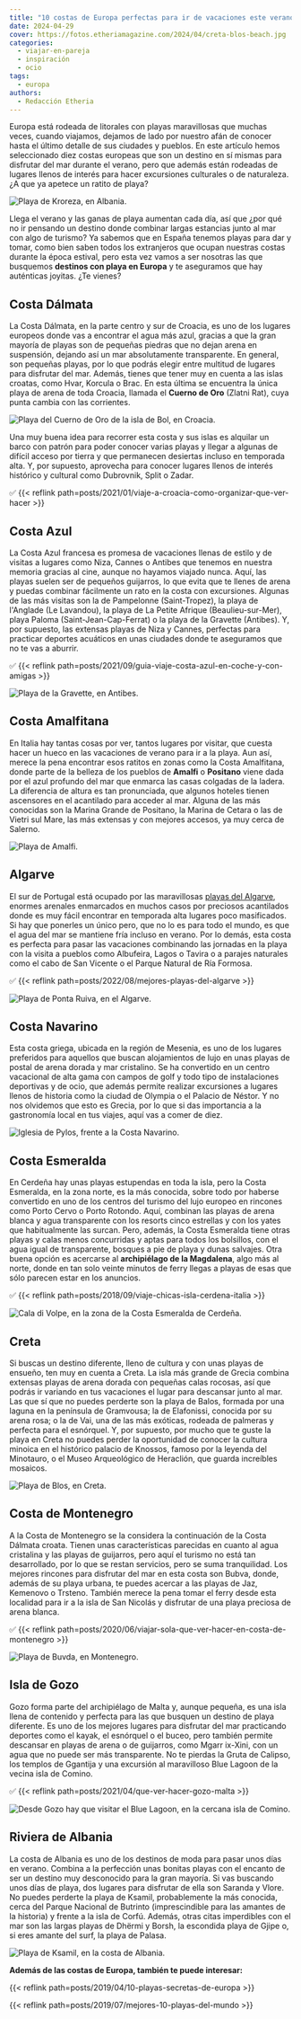 ```yaml
---
title: "10 costas de Europa perfectas para ir de vacaciones este verano"
date: 2024-04-29
cover: https://fotos.etheriamagazine.com/2024/04/creta-blos-beach.jpg
categories: 
  - viajar-en-pareja
  - inspiración
  - ocio
tags: 
  - europa
authors: 
  - Redacción Etheria
---
```


Europa está rodeada de litorales con playas maravillosas que muchas veces, cuando 
viajamos, dejamos de lado por nuestro afán de conocer hasta el último detalle de sus 
ciudades y pueblos. En este artículo hemos seleccionado diez costas europeas que son un 
destino en sí mismas para disfrutar del mar durante el verano, pero que además están 
rodeadas de lugares llenos de interés para hacer excursiones culturales o de naturaleza. 
¿A que ya apetece un ratito de playa? 

![Playa de Kroreza, en Albania.](https://fotos.etheriamagazine.com/2024/04/playa-Kroreza-Albania.jpg "Playa de Kroreza, en Albania.")

Llega el verano y las ganas de playa aumentan cada día, así que ¿por qué no ir pensando 
un destino donde combinar largas estancias junto al mar con algo de turismo? Ya sabemos 
que en España tenemos playas para dar y tomar, como bien saben todos los extranjeros que 
ocupan nuestras costas durante la época estival, pero esta vez vamos a ser nosotras las 
que busquemos **destinos con playa en Europa** y te aseguramos que hay auténticas 
joyitas. ¿Te vienes? 

## Costa Dálmata

La Costa Dálmata, en la parte centro y sur de Croacia, es uno de los lugares europeos 
donde vas a encontrar el agua más azul, gracias a que la gran mayoría de playas son de 
pequeñas piedras que no dejan arena en suspensión, dejando así un mar absolutamente 
transparente. En general, son pequeñas playas, por lo que podrás elegir entre multitud 
de lugares para disfrutar del mar. Además, tienes que tener muy en cuenta a las islas 
croatas, como Hvar, Korcula o Brac. En esta última se encuentra la única playa de arena 
de toda Croacia, llamada el **Cuerno de Oro** (Zlatni Rat), cuya punta cambia con las 
corrientes. 

![Playa del Cuerno de Oro de la isla de Bol, en Croacia.](https://fotos.etheriamagazine.com/2024/04/Croacia-cuerno-de-oro.jpg "Playa del Cuerno de Oro de la isla de Bol, en Croacia.")

Una muy buena idea para recorrer esta costa y sus islas es alquilar un barco con patrón 
para poder conocer varias playas y llegar a algunas de difícil acceso por tierra y que 
permanecen desiertas incluso en temporada alta. Y, por supuesto, aprovecha para conocer 
lugares llenos de interés histórico y cultural como Dubrovnik, Split o Zadar. 

✅ {{< reflink path=posts/2021/01/viaje-a-croacia-como-organizar-que-ver-hacer >}} 

## Costa Azul

La Costa Azul francesa es promesa de vacaciones llenas de estilo y de visitas a lugares 
como Niza, Cannes o Antibes que tenemos en nuestra memoria gracias al cine, aunque no 
hayamos viajado nunca. Aquí, las playas suelen ser de pequeños guijarros, lo que evita 
que te llenes de arena y puedas combinar fácilmente un rato en la costa con excursiones. 
Algunas de las más visitas son la de Pampelonne (Saint-Tropez), la playa de l'Anglade 
(Le Lavandou), la playa de La Petite Afrique (Beaulieu-sur-Mer), playa Paloma 
(Saint-Jean-Cap-Ferrat) o la playa de la Gravette (Antibes). Y, por supuesto, las 
extensas playas de Niza y Cannes, perfectas para practicar deportes acuáticos en unas 
ciudades donde te aseguramos que no te vas a aburrir. 

✅ {{< reflink path=posts/2021/09/guia-viaje-costa-azul-en-coche-y-con-amigas >}} 

![Playa de la Gravette, en Antibes.](https://fotos.etheriamagazine.com/2024/04/costa-azul-antibes-playa-gravette.jpg "Playa de la Gravette, en Antibes.")

## Costa Amalfitana

En Italia hay tantas cosas por ver, tantos lugares por visitar, que cuesta hacer un 
hueco en las vacaciones de verano para ir a la playa. Aun así, merece la pena encontrar 
esos ratitos en zonas como la Costa Amalfitana, donde parte de la belleza de los pueblos 
de **Amalfi** o **Positano** viene dada por el azul profundo del mar que enmarca las 
casas colgadas de la ladera. La diferencia de altura es tan pronunciada, que algunos 
hoteles tienen ascensores en el acantilado para acceder al mar. Alguna de las más 
conocidas son la Marina Grande de Positano, la Marina de Cetara o las de Vietri sul 
Mare, las más extensas y con mejores accesos, ya muy cerca de Salerno. 

![Playa de Amalfi.](https://fotos.etheriamagazine.com/2024/04/costa-Amalfi.jpg "Playa de Amalfi.")

## Algarve

El sur de Portugal está ocupado por las maravillosas [playas del 
Algarve](https://visitalgarve.pt/es/), enormes arenales enmarcados en muchos casos por 
preciosos acantilados donde es muy fácil encontrar en temporada alta lugares poco 
masificados. Si hay que ponerles un único pero, que no lo es para todo el mundo, es que 
el agua del mar se mantiene fría incluso en verano. Por lo demás, esta costa es perfecta 
para pasar las vacaciones combinando las jornadas en la playa con la visita a pueblos 
como Albufeira, Lagos o Tavira o a parajes naturales como el cabo de San Vicente o el 
Parque Natural de Ría Formosa. 

✅ {{< reflink path=posts/2022/08/mejores-playas-del-algarve >}} 

![Playa de Ponta Ruiva, en el Algarve.](https://fotos.etheriamagazine.com/2024/04/portugal-playa-Ponta-Ruiva-algarve.jpg "Playa de Ponta Ruiva, en el Algarve.")

## Costa Navarino

Esta costa griega, ubicada en la región de Mesenia, es uno de los lugares preferidos 
para aquellos que buscan alojamientos de lujo en unas playas de postal de arena dorada y 
mar cristalino. Se ha convertido en un centro vacacional de alta gama con campos de golf 
y todo tipo de instalaciones deportivas y de ocio, que además permite realizar 
excursiones a lugares llenos de historia como la ciudad de Olympia o el Palacio de 
Néstor. Y no nos olvidemos que esto es Grecia, por lo que si das importancia a la 
gastronomía local en tus viajes, aquí vas a comer de diez. 

![Iglesia de Pylos, frente a la Costa Navarino.](https://fotos.etheriamagazine.com/2024/04/Iglesia-Pylos-costa-navarino.jpg "Iglesia de Pylos, frente a la Costa Navarino.")

## Costa Esmeralda

En Cerdeña hay unas playas estupendas en toda la isla, pero la Costa Esmeralda, en la 
zona norte, es la más conocida, sobre todo por haberse convertido en uno de los centros 
del turismo del lujo europeo en rincones como Porto Cervo o Porto Rotondo. Aquí, 
combinan las playas de arena blanca y agua transparente con los resorts cinco estrellas 
y con los yates que habitualmente las surcan. Pero, además, la Costa Esmeralda tiene 
otras playas y calas menos concurridas y aptas para todos los bolsillos, con el agua 
igual de transparente, bosques a pie de playa y dunas salvajes. Otra buena opción es 
acercarse al **archipiélago de la Magdalena**, algo más al norte, donde en tan solo 
veinte minutos de ferry llegas a playas de esas que sólo parecen estar en los anuncios. 

✅ {{< reflink path=posts/2018/09/viaje-chicas-isla-cerdena-italia >}} 

![Cala di Volpe, en la zona de la Costa Esmeralda de Cerdeña.](https://fotos.etheriamagazine.com/2024/04/cala-di-volpe-cedena.jpg "Cala di Volpe, en la zona de la Costa Esmeralda de Cerdeña. © Nicolo Canu.")

## Creta

Si buscas un destino diferente, lleno de cultura y con unas playas de ensueño, ten muy 
en cuenta a Creta. La isla más grande de Grecia combina extensas playas de arena dorada 
con pequeñas calas rocosas, así que podrás ir variando en tus vacaciones el lugar para 
descansar junto al mar. Las que sí que no puedes perderte son la playa de Balos, formada 
por una laguna en la península de Gramvousa; la de Elafonissi, conocida por su arena 
rosa; o la de Vai, una de las más exóticas, rodeada de palmeras y perfecta para el 
esnórquel. Y, por supuesto, por mucho que te guste la playa en Creta no puedes perder la 
oportunidad de conocer la cultura minoica en el histórico palacio de Knossos, famoso por 
la leyenda del Minotauro, o el Museo Arqueológico de Heraclión, que guarda increíbles 
mosaicos. 

![Playa de Blos, en Creta.](https://fotos.etheriamagazine.com/2024/04/creta-blos-beach.jpg "Playa de Blos, en Creta. © Eleni Afiontzi.")

## Costa de Montenegro

A la Costa de Montenegro se la considera la continuación de la Costa Dálmata croata. 
Tienen unas características parecidas en cuanto al agua cristalina y las playas de 
guijarros, pero aquí el turismo no está tan desarrollado, por lo que se restan 
servicios, pero se suma tranquilidad. Los mejores rincones para disfrutar del mar en 
esta costa son Bubva, donde, además de su playa urbana, te puedes acercar a las playas 
de Jaz, Kemenovo o Trsteno. También merece la pena tomar el ferry desde esta localidad 
para ir a la isla de San Nicolás y disfrutar de una playa preciosa de arena blanca. 

✅ {{< reflink path=posts/2020/06/viajar-sola-que-ver-hacer-en-costa-de-montenegro >}} 

![Playa de Buvda, en Montenegro.](https://fotos.etheriamagazine.com/2024/04/montenegro-playa-buvda.jpg "Playa de Buvda, en Montenegro. © Nemanja Vlaovic.")

## Isla de Gozo

Gozo forma parte del archipiélago de Malta y, aunque pequeña, es una isla llena de 
contenido y perfecta para las que busquen un destino de playa diferente. Es uno de los 
mejores lugares para disfrutar del mar practicando deportes como el kayak, el esnórquel 
o el buceo, pero también permite descansar en playas de arena o de guijarros, como Mgarr 
ix-Xini, con un agua que no puede ser más transparente. No te pierdas la Gruta de 
Calipso, los templos de Ggantija y una excursión al maravilloso Blue Lagoon de la vecina 
isla de Comino. 

✅ {{< reflink path=posts/2021/04/que-ver-hacer-gozo-malta >}} 

![Desde Gozo hay que visitar el Blue Lagoon, en la cercana isla de Comino.](https://fotos.etheriamagazine.com/2024/04/playa-Blue-Lagoon-Comino.jpg "Desde Gozo hay que visitar el Blue Lagoon, en la cercana isla de Comino. © Pepa García.")

## Riviera de Albania

La costa de Albania es uno de los destinos de moda para pasar unos días en verano. 
Combina a la perfección unas bonitas playas con el encanto de ser un destino muy 
desconocido para la gran mayoría. Si vas buscando unos días de playa, dos lugares para 
disfrutar de ella son Saranda y Vlore. No puedes perderte la playa de Ksamil, 
probablemente la más conocida, cerca del Parque Nacional de Butrinto (imprescindible 
para las amantes de la historia) y frente a la isla de Corfú. Además, otras citas 
imperdibles con el mar son las largas playas de Dhërmi y Borsh, la escondida playa de 
Gjipe o, si eres amante del surf, la playa de Palasa. 

![Playa de Ksamil, en la costa de Albania.](https://fotos.etheriamagazine.com/2024/04/playa-Ksamil-Albania.jpg "Playa de Ksamil, en la costa de Albania. © Vangel Dimo.")

**Además de las costas de Europa, también te puede interesar:** 

{{< reflink path=posts/2019/04/10-playas-secretas-de-europa >}} 

{{< reflink path=posts/2019/07/mejores-10-playas-del-mundo >}}
